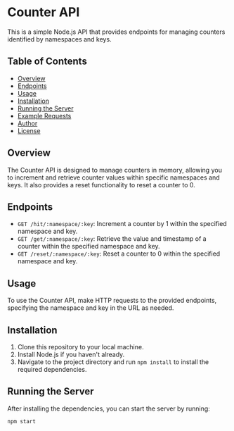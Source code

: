 # Counter API

This is a simple Node.js API that provides endpoints for managing counters identified by namespaces and keys.

## Table of Contents

- [Overview](#overview)
- [Endpoints](#endpoints)
- [Usage](#usage)
- [Installation](#installation)
- [Running the Server](#running-the-server)
- [Example Requests](#example-requests)
- [Author](#author)
- [License](#license)

## Overview

The Counter API is designed to manage counters in memory, allowing you to increment and retrieve counter values within specific namespaces and keys. It also provides a reset functionality to reset a counter to 0.

## Endpoints

- `GET /hit/:namespace/:key`: Increment a counter by 1 within the specified namespace and key.
- `GET /get/:namespace/:key`: Retrieve the value and timestamp of a counter within the specified namespace and key.
- `GET /reset/:namespace/:key`: Reset a counter to 0 within the specified namespace and key.

## Usage

To use the Counter API, make HTTP requests to the provided endpoints, specifying the namespace and key in the URL as needed.

## Installation

1. Clone this repository to your local machine.
2. Install Node.js if you haven't already.
3. Navigate to the project directory and run `npm install` to install the required dependencies.

## Running the Server

After installing the dependencies, you can start the server by running:

```bash
npm start
